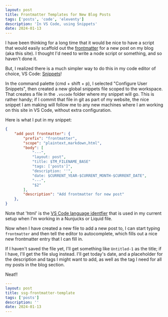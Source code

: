 ```yaml
---
layout: post
title: Frontmatter Templates for New Blog Posts
tags: ['posts', 'code', 'eleventy']
description: 'In VS Code, using Snippets'
date: 2024-01-13
---
```


I have been thinking for a long time that it would be nice to have a script that would easily scaffold out the [frontmatter](https://www.11ty.dev/docs/data-frontmatter/) for a new post on my blog (aka this site). I thought I'd need to write a node script or something, and so haven't done it.

But, I realized there is a much simpler way to do this in my code editor of choice, VS Code: [Snippets](https://code.visualstudio.com/docs/editor/userdefinedsnippets)!

In the command palette (cmd + shift + p), I selected "Configure User Snippets", then created a new global snippets file scoped to the workspace. That creates a file in the `.vscode` folder where my snippet will go. This is rather handy; if I commit that file in git as part of my website, the nice snippet I am making will follow me to any new machines where I am working on this site in VS Code, without extra configuration.

Here is what I put in my snippet: 

```json
{
	"add post frontmatter": {
		"prefix": "frontmatter",
		"scope": "plaintext,markdown,html",
		"body": [
			"---",
			"layout: post",
			"title: $TM_FILENAME_BASE"
			"tags: ['posts']",
			"description: ''",
			"date: $CURRENT_YEAR-$CURRENT_MONTH-$CURRENT_DATE",
			"---",
			"$2"
		],
		"description": "Add frontmatter for new post"
	},
}
```

Note that 'html' is the [VS Code language identfier](https://code.visualstudio.com/docs/languages/identifiers) that is used in my current setup when I'm working in a Nunjucks or Liquid file. 

Now when I have created a new file to add a new post to, I can start typing `frontmatter` and then tell the editor to autocomplete, which fills out a nice new frontmatter entry that I can fill in. 

If I haven't saved the file yet, I'll get something like `Untitled-1` as the title; if I have, I'll get the file slug instead. I'll get today's date, and a placeholder for the description and tags I might want to add, as well as the tag I need for all my posts in the blog section. 

Neat!!

```yaml
---
layout: post
title: ssg-frontmatter-template
tags: ['posts']
description: ''
date: 2024-01-13
---
```